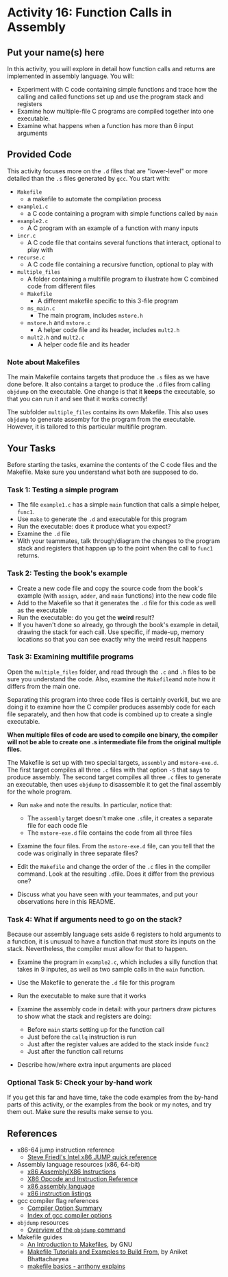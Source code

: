 # Activity 16: Function Calls in Assembly
## Put your name(s) here

In this activity, you will explore in detail how function calls and returns are
implemented in assembly language. You will:
- Experiment with C code containing simple functions and trace how the calling and
called functions set up and use the program stack and registers
- Examine how multiple-file C programs are compiled together into one executable.
- Examine what happens when a function has more than 6 input arguments


## Provided Code

This activity focuses more on the `.d` files that are "lower-level" or more detailed
than the `.s` files generated by `gcc`. You start with:
- `Makefile`
    - a makefile to automate the compilation process
- `example1.c`
    - a C code containing a program with simple functions called by `main`
- `example2.c`
    - A C program with an example of a function with many inputs
- `incr.c`
    - A C code file that contains several functions that interact, optional to play with
-  `recurse.c`
    - A C code file containing a recursive function, optional to play with
- `multiple_files`
    - A folder containing a multifile program to illustrate how C combined code
    from different files
    - `Makefile`
        - A different makefile specific to this 3-file program
    -  `ms_main.c`
        - The main program, includes `mstore.h`
    - `mstore.h` and `mstore.c`
        - A helper code file and its header, includes `mult2.h`
    - `mult2.h` and `mult2.c`
        - A helper code file and its header

### Note about Makefiles

The main Makefile contains targets that produce the `.s` files as we have done before. It also
contains a target to produce the `.d` files from calling `objdump` on the executable. One
change is that it **keeps** the executable, so that you can run it and see that it works
correctly!

The subfolder `multiple_files` contains its own Makefile. This also uses `objdump` to 
generate assemby for the program from the executable. However, it is tailored to this
particular multifile program.

## Your Tasks

Before starting the tasks, examine the contents of the C code files and the Makefile. Make sure you understand what both are supposed to do.

### Task 1: Testing a simple program

- The file `example1.c` has a simple `main` function that calls a simple helper, `func1`.
- Use `make` to generate the `.d` and executable for this program
- Run the executable: does it produce what you expect?
- Examine the `.d` file
- With your teammates, talk through/diagram the changes to the program stack and registers
that happen up to the point when the call to `func1` returns.


### Task 2: Testing the book's example

- Create a new code file and copy the source code from the book's example (with `assign`, `adder`, and `main` functions) into the new code file
- Add to the Makefile so that it generates the `.d` file for this code as well as the executable
- Run the executable: do you get the **weird** result?
- If you haven't done so already, go through the book's example in detail, drawing the stack for each call. Use specific, if made-up, memory locations so that you can see exactly why the weird result happens

### Task 3: Examining multifile programs

Open the `multiple_files` folder, and read through the `.c` and `.h` files to be sure
you understand the code. Also, examine the `Makefile`and note how it differs from the main
one.

Separating this program into three code files is certainly overkill, but we are doing it
to examine how the C compiler produces assembly code for each file separately, and then
how that code is combined up to create a single executable. 

**When multiple files of code are used to compile one binary, the compiler will not be able to create one .s intermediate file from the original multiple files.**

The Makefile is set up with two special targets, `assembly` and `mstore-exe.d`. The first
target compiles all three `.c` files with that option `-S` that says to produce assembly.
The second target compiles all three `.c` files to generate an executable, then uses
`objdump` to disassemble it to get the final assembly for the whole program.

- Run `make` and note the results. In particular, notice that:
    - The `assembly` target doesn't make one `.s`file, it creates a separate file for each
    code file
    - The `mstore-exe.d` file contains the code from all three files


- Examine the four files. From the `mstore-exe.d` file, can you tell that the
code was originally in three separate files?

- Edit the `Makefile` and change the order of the `.c` files in the compiler 
command. Look at the resulting `.d`file. Does it differ from the previous one?
- Discuss what you have seen with your teammates, and put your observations here
in this README.


### Task 4: What if arguments need to go on the stack?

Because our assembly language sets aside 6 registers to hold arguments to a function,
it is unusual to have a function that must store its inputs on the stack. Nevertheless,
the compiler must allow for that to happen.

- Examine the program in `example2.c`, which includes a silly function that takes
in 9 inputes, as well as two sample calls in the `main` function.

- Use the Makefile to generate the `.d` file for this program
- Run the executable to make sure that it works
- Examine the assembly code in detail: with your partners draw pictures to show
what the stack and registers are doing:
    - Before `main` starts setting up for the function call
    - Just before the `callq` instruction is run
    - Just after the register values are added to the stack inside `func2`
    - Just after the function call returns
- Describe how/where extra input arguments are placed

### Optional Task 5: Check your by-hand work

If you get this far and have time, take the code examples from the by-hand parts
of this activity, or the examples from the book or my notes, and try them out. Make
sure the results make sense to you.

## References

- x86-64 jump instruction reference
    - [Steve Friedl's Intel x86 JUMP quick reference](http://unixwiz.net/techtips/x86-jumps.html)
- Assembly language resources (x86, 64-bit)
    - [x86 Assembly/X86 Instructions](http://en.wikibooks.org/wiki/X86_Assembly/X86_Instructions)
    - [X86 Opcode and Instruction Reference](http://ref.x86asm.net/coder64.html)
    - [x86 assembly language](http://en.wikipedia.org/wiki/X86_assembly_language)
    - [x86 instruction listings](http://en.wikipedia.org/wiki/X86_instruction_listings)
- gcc compiler flag references
    - [Compiler Option Summary](https://gcc.gnu.org/onlinedocs/gcc/Option-Summary.html)
    - [Index of gcc compiler options](https://gcc.gnu.org/onlinedocs/gcc/Option-Index.html)
- `objdump` resources
    - [Overview of the `objdump` command](https://www.thegeekstuff.com/2012/09/objdump-examples/)
- Makefile guides
  - [An Introduction to Makefiles](https://www.gnu.org/software/make/manual/html_node/Introduction.html), by GNU
  - [Makefile Tutorials and Examples to Build From](https://earthly.dev/blog/make-tutorial/), by Aniket Bhattacharyea
  - [makefile basics - anthony explains](https://www.youtube.com/watch?v=20GC9mYoFGs)
